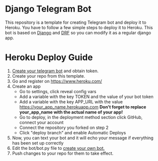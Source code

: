 # Django Telegram Bot

This repository is a template for creating Telegram bot and deploy it to Heroku. You have to follow a few simple steps
to deploy it to Heroku. This bot is based on [Django](https://www.djangoproject.com/)
and [DRF](https://www.django-rest-framework.org/) so you can modify it as a regular django app.

# Heroku Deploy Guide

1. [Create your telegram bot](https://core.telegram.org/bots#3-how-do-i-create-a-bot) and obtain token.
2. Create your repo from this template.
3. Go and register on https://www.heroku.com/
4. Create an app
    - Go to settings, click reveal config vars
    - Add a variable with the key TOKEN and the value of your bot token
    - Add a variable with the key APP_URL with the value https://your_app_name.herokuapp.com **Don't forget to replace your_app_name with the actual name of your app!**
    - Go to deploy, in the deployment method section click GitHub, connect your account
    - Connect the repository you forked on step 2
    - Click "deploy branch" and enable Automatic Deploys
5. Now, you can text your bot and it will echo your message if everything has been set up correctly
6. Edit the bot/bot.py file to [create your own bot.](https://github.com/eternnoir/pyTelegramBotAPI)
7. Push changes to your repo for them to take effect.
